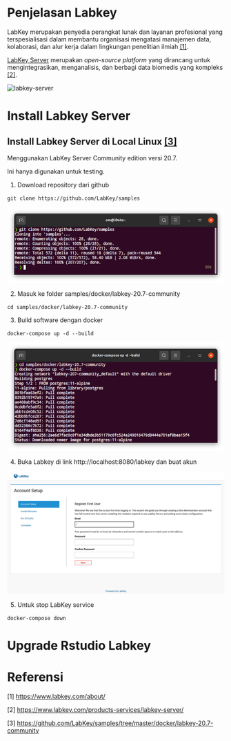 # Penjelasan Labkey

LabKey merupakan penyedia perangkat lunak dan layanan profesional yang terspesialisasi dalam membantu organisasi mengatasi manajemen data, kolaborasi, dan alur kerja dalam lingkungan penelitian ilmiah [[1]](#1).

[LabKey Server](https://www.labkey.com/products-services/labkey-server/) merupakan *open-source platform* yang dirancang untuk mengintegrasikan, menganalisis, dan berbagi data biomedis yang kompleks [[2]](#2).


![labkey-server](https://www.labkey.org/Documentation/wiki-download.view?entityId=ab437b7d-869b-1035-8b1a-fe851e083846&name=LabKey-Server-Graphic.png)

# Install Labkey Server
## Install Labkey Server di Local Linux [[3]](#3)

Menggunakan LabKey Server Community edition versi 20.7.

Ini hanya digunakan untuk testing.

1. Download repository dari github

```
git clone https://github.com/LabKey/samples
```
![install-labkey](./img/install-labkey-1.png)


2. Masuk ke folder samples/docker/labkey-20.7-community

```
cd samples/docker/labkey-20.7-community
```

3. Build software dengan docker

```
docker-compose up -d --build
```
![install-labkey](./img/install-labkey-2.png)


4. Buka Labkey di link http://localhost:8080/labkey dan buat akun

![install-labkey](./img/install-labkey-3.png)

5. Untuk stop LabKey service

```
docker-compose down
```

# Upgrade Rstudio Labkey





# Referensi
<a id="1">[1]</a> 
https://www.labkey.com/about/

<a id="2">[2]</a> 
https://www.labkey.com/products-services/labkey-server/

<a id="3">[3]</a>
https://github.com/LabKey/samples/tree/master/docker/labkey-20.7-community